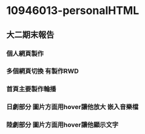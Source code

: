 # 10946013-personalHTML
## 大二期末報告
### 個人網頁製作
### 多個網頁切換 有製作RWD
### 首頁主要製作輪播
### 日劇部分 圖片方面用hover讓他放大 嵌入音樂檔
### 陸劇部分 圖片方面用hover讓他顯示文字

